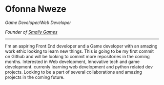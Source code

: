 # Ofonna Nweze

*Game Developer/Web Developer* <br>
<!-- *Founder of <a href="https://smallygames.com/" target="_blank">Smally Games</a>-->

*Founder of <a href="https://smallygames.com/" target="_blank">Smally Games</a>*

----------------------------

I'm an aspiring Front End developer and a Game developer with an amazing work ethic looking to learn new things. This is going to be my first commit on Github and will
be looking to commit more repositories in the coming months. Interested in Web development, Innovative tech and game development. currenly learning web development and python
related dev projects. Looking to be a part of several collaborations and amazing projects in the coming future. 

<!---
Ofonna-N/Ofonna-N is a ✨ special ✨ repository because its `README.md` (this file) appears on your GitHub profile.
You can click the Preview link to take a look at your changes.
--->
